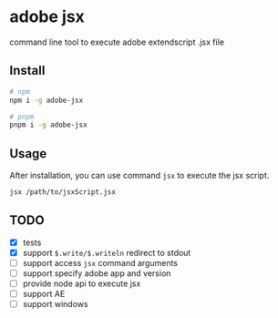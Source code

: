 # adobe jsx

command line tool to execute adobe extendscript .jsx file

## Install

```sh
# npm
npm i -g adobe-jsx

# pnpm
pnpm i -g adobe-jsx
```

## Usage

After installation, you can use command `jsx` to execute the jsx script.

```sh
jsx /path/to/jsxScript.jsx
```

## TODO

- [x] tests
- [x] support `$.write/$.writeln` redirect to stdout
- [ ] support access `jsx` command arguments
- [ ] support specify adobe app and version
- [ ] provide node api to execute jsx
- [ ] support AE
- [ ] support windows
